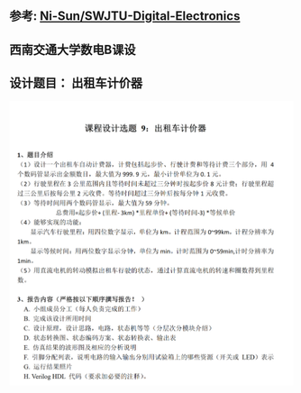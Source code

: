 
## 参考: <a href=https://github.com/Ni-Sun/SWJTU-Digital-Electronics>Ni-Sun/SWJTU-Digital-Electronics </a>



## 西南交通大学数电B课设

## 设计题目： 出租车计价器

![课程设计9图片](image/README/1735829345997.png)

